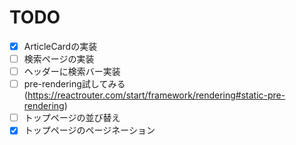 # TODO
- [x] ArticleCardの実装
- [ ] 検索ページの実装
- [ ] ヘッダーに検索バー実装
- [ ] pre-rendering試してみる(https://reactrouter.com/start/framework/rendering#static-pre-rendering)
- [ ] トップページの並び替え
- [x] トップページのページネーション